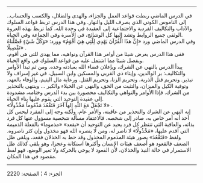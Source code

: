 ------------------------------------------------------------------------

في الدرس الماضي ربطت قواعد العمل والجزاء، والهدى والضلال، والكسب
والحساب.. إلى الناموس الكوني الذي يصرف الليل والنهار. وفي هذا الدرس تربط
قواعد السلوك والآداب والتكاليف الفردية والاجتماعية إلى العقيدة في وحدة
الله، كما تربط بهذه العروة الوثقى جميع الروابط وتشد إليها كل الوشائج، في
الأسرة وفي الجماعة وفي الحياة.  
وفي الدرس الماضي ورد «إِنَّ هذَا الْقُرْآنَ يَهْدِي لِلَّتِي هِيَ أَقْوَمُ» وورد: «وَكُلَّ شَيْءٍ
فَصَّلْناهُ تَفْصِيلًا» .  
ففي هذا الدرس يعرض شيئا من أوامر هذا القرآن ونواهيه، مما يهدي للتي هي
أقوم، ويفصل شيئا مما اشتمل عليه من قواعد السلوك في واقع الحياة.  
يبدأ الدرس بالنهي عن الشرك، وبإعلان قضاء الله بعبادته وحده. ومن ثم تبدأ
الأوامر والتكاليف: بر الوالدين، وإيتاء ذي القربى والمسكين وابن السبيل،
في غير إسراف ولا تبذير. وتحريم قتل الذرية، وتحريم الزنا، وتحريم القتل.
ورعاية مال اليتيم، والوفاء بالعهد، وتوفية الكيل والميزان، والتثبت من
الحق، والنهي عن الخيلاء والكبر ... وينتهي بالتحذير من الشرك. فإذا
الأوامر والنواهي والتكاليف محصورة بين بدء الدرس وختامه، مشدودة إلى عقيدة
التوحيد التي يقوم عليها بناء الحياة.  
«لا تَجْعَلْ مَعَ اللَّهِ إِلهاً آخَرَ فَتَقْعُدَ مَذْمُوماً مَخْذُولًا» .  
إنه النهي عن الشرك والتحذير من عاقبته، والأمر عام، ولكنه وجه إلى المفرد
ليحس كل أحد أنه أمر خاص به، صادر إلى شخصه. فالاعتقاد مسألة شخصية مسؤول
عنها كل فرد بذاته، والعاقبة التي تنتظر كل فرد يحيد عن التوحيد أن «يقعد»
«مذموما» بالفعلة الذميمة التي أقدم عليها، «مَخْذُولًا» لا ناصر له، ومن لا
ينصره الله فهو مخذول وإن كثر ناصروه. ولفظ «فَتَقْعُدَ» يصور هيئة المذموم
المخذول وقد حط به الخذلان فقعد، ويلقي ظل الضعف فالقعود هو أضعف هيئات
الإنسان وأكثرها استكانة وعجزا، وهو يلقي كذلك ظل الاستمرار في حالة النبذ
والخذلان، لأن القعود لا يوحي بالحركة ولا تغير الوضع، فهو لفظ مقصود في
هذا المكان.

------------------------------------------------------------------------

الجزء: 4 ¦ الصفحة: 2220
